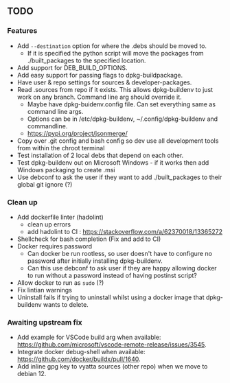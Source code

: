 ## TODO


### Features
* Add `--destination` option for where the .debs should be moved to.
    * If it is specified the python script will move the packages from ./built_packages to the specified location.
* Add support for DEB_BUILD_OPTIONS.
* Add easy support for passing flags to dpkg-buildpackage.
* Have user & repo settings for sources & developer-packages.
* Read .sources from repo if it exists. This allows dpkg-buildenv to just work on any branch. Command line arg should override it.
    * Maybe have dpkg-buidenv.config file. Can set everything same as command line args.
    * Options can be in /etc/dpkg-buildenv, ~/.config/dpkg-buildenv and commandline.
    * https://pypi.org/project/jsonmerge/
* Copy over .git config and bash config so dev use all development tools from within the chroot terminal
* Test installation of 2 local debs that depend on each other.
* Test dpkg-buildenv out on Microsoft Windows - if it works then add Windows packaging to create .msi
* Use debconf to ask the user if they want to add ./built_packages to their global git ignore (?)


### Clean up 
* Add dockerfile linter (hadolint)
    * clean up errors
    * add hadolint to CI : https://stackoverflow.com/a/62370018/13365272
* Shellcheck for bash completion (Fix and add to CI)
* Docker requires password 
    * Can docker be run rootless, so user doesn't have to configure no password after initially installing dpkg-buildenv. 
    * Can this use debconf to ask user if they are happy allowing docker to run without a password instead of having postinst script? 
* Allow docker to run as `sudo` (?)
* Fix lintian warnings
* Uninstall fails if trying to uninstall whilst using a docker image that dpkg-buildenv wants to delete.

### Awaiting upstream fix
* Add example for VSCode build arg when available: https://github.com/microsoft/vscode-remote-release/issues/3545.
* Integrate docker debug-shell when available: https://github.com/docker/buildx/pull/1640.
* Add inline gpg key to vyatta sources (other repo) when we move to debian 12.
